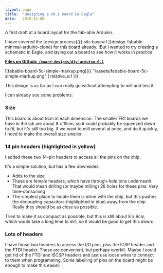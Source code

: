 ```yaml
---
layout: page
title:  "Designing a v0.1 board in Eagle"
date:   2018-12-05
---
```


A first draft at a board layout for the fab-able Arduino.

<!--more-->

I have covered the [design process]({{ site.baseurl }}design-fabable-minimal-arduino-clone) for this board already. IBut I wanted to try creating a schematic in Eagle, and laying out a board to see how it works in practice

**[Files on Github: `/board-designs/diy-arduino-0.1`](https://github.com/andrewsleigh/digital-fabrication-module/tree/master/board-designs/diy-arduino-0.1)**

![fabable-board-5c-simple-markup.png]({{ "/assets/fabable-board-5c-simple-markup.png" | relative_url }})

This design is as far as I can really go without attempting to mill and test it. 

I can already see some problems:

### Size

This board is about 9cm in each dimension. The smaller FR1 boards we have in the lab are about 8 x 15cm, so it could probably be squeezed down to fit, but it's still too big. If we want to mill several at once, and do it quickly, I need to make the overall size smaller.

### 14 pin headers (highlighted in yellow)

I added these two 14-pin headers to access all the pins on the chip.

It's a simple solution, but has a few downsides:

* Adds to the size
* These are female headers, which have through-hole pins underneath. That would mean drilling (or maybe milling) 28 holes for these pins. Very time-consuming
* The simplest place to locate them is inline with the chip, but this pushes the decoupling capacitors (highlighted in blue) away from the chip. Really they should be as close as possible. 

Tried to make it as compact as possible, but this is still about 8 x 9cm, which would take a long time to mill, so it would be good to get this down:

### Lots of headers

I have those two headers to access the I/O pins, plus the ICSP header and the FTDI header. These are convenient, but perhaps overkill. Maybe I could get rid of the FTDI and ISCSP headers and just use loose wires to connect to them when programming. Some labelling of pins on the board might be enough to make this easier.

